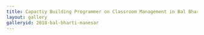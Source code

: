 ```yaml
---
title: Capactiy Building Programmer on Classroom Management in Bal Bharti School, Manesar
layout: gallery
galleryid: 2018-bal-bharti-manesar
---
```

